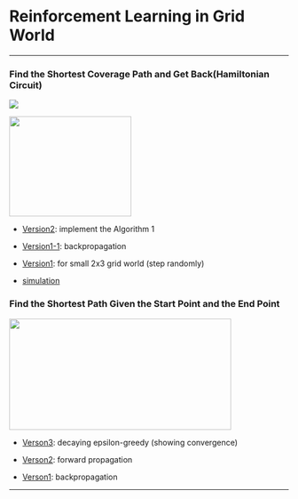 # Reinforcement Learning in Grid World
---

### Find the Shortest Coverage Path and Get Back(Hamiltonian Circuit)


![](https://raw.githubusercontent.com/zcczhang/UAV_Coverage/master/Pictures/NMDP%20Tabular%20Q%20Learning.png)

<img src="https://raw.githubusercontent.com/zcczhang/UAV_Coverage/master/Grid%20World/5x6simulation.gif" width="220" height="180" />

- [Version2](https://github.com/zcczhang/UAV_Coverage/blob/master/Grid%20World/Past_All_Grids_v2.0.1.ipynb): implement the Algorithm 1 

- [Version1-1](https://github.com/zcczhang/UAV_Coverage/blob/master/Grid%20World/Past_All_Grids.ipynb): backpropagation

- [Version1](https://github.com/zcczhang/UAV_Coverage/blob/master/Grid%20World/Past_All_Grids.ipynb): for small 2x3 grid world (step randomly)

- [simulation](https://github.com/zcczhang/UAV_Coverage/blob/master/Grid%20World/grid_world_simulation.py)



### Find the Shortest Path Given the Start Point and the End Point

<img src="https://github.com/zcczhang/UAV_Coverage/blob/master/Grid%20World/state_values.png?raw=true" width="400" height="200" />

- [Verson3](https://github.com/zcczhang/UAV_Coverage/blob/master/Grid%20World/Grid_World_v3.ipynb): decaying epsilon-greedy (showing convergence)

- [Verson2](https://github.com/zcczhang/UAV_Coverage/blob/master/Grid%20World/Grid_World_v2.ipynb): forward propagation 

- [Verson1](https://github.com/zcczhang/UAV_Coverage/blob/master/Grid%20World/Grid_World.ipynb): backpropagation

---

